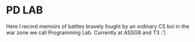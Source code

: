 # PD LAB

Here I record memoirs of battles bravely fought by an ordinary CS boi in the war zone we call Programming Lab.
Currently at ASSG8 and T3 :') .
